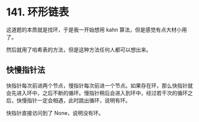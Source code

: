 # 141. 环形链表
这道题的本质就是找环，于是我一开始想用 kahn 算法，但是感觉有点大材小用了。

然后就用了哈希表的方法，但是这种方法任何人都可以想出来。

## 快慢指针法
快指针每次前进两个节点，慢指针每次前进一个节点。如果存在环，那么快指针就会先进入环中，之后不断的循环。慢指针稍后会进入到环中，经过若干次的循环之后，快慢指针一定会相遇，此时跳出循环，说明有环。

快指针直接访问到了 None，说明没有环。
